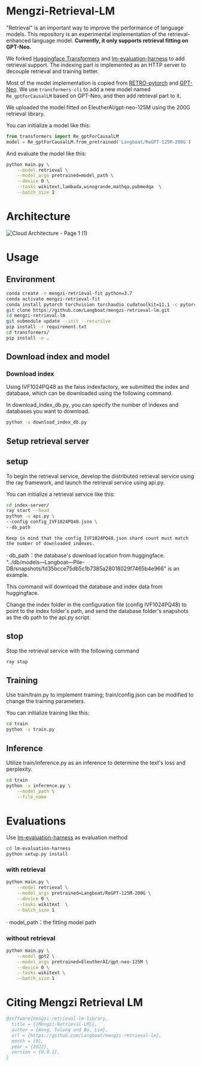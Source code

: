 # Mengzi-Retrieval-LM

"Retrieval" is an important way to improve the performance of language models. This repository is an experimental implementation of the retrieval-enhanced language model. **Currently, it only supports retrieval fitting on GPT-Neo.**

We forked [Huggingface Transformers](https://github.com/huggingface/transformers) and [lm-evaluation-harness](https://github.com/EleutherAI/lm-evaluation-harness) to add retrieval support. The indexing part is implemented as an HTTP server to decouple retrieval and training better.

Most of the model implementation is copied from
[RETRO-pytorch](https://github.com/lucidrains/RETRO-pytorch) and [GPT-Neo](https://github.com/huggingface/transformers/blob/main/src/transformers/models/gpt_neo/modeling_gpt_neo.py). We use `transformers-cli` to add a new model named `Re_gptForCausalLM` based on GPT-Neo, and then add retrieval part to it.

We uploaded the model fitted on EleutherAI/gpt-neo-125M using the 200G retrieval library.

You can initialize a model like this:
```python
from transformers import Re_gptForCausalLM
model = Re_gptForCausalLM.from_pretrained('Langboat/ReGPT-125M-200G')
```
And evaluate the model like this:
```bash
python main.py \
    --model retrieval \
    --model_args pretrained=model_path \
    --device 0 \
    --tasks wikitext,lambada,winogrande,mathqa,pubmedqa  \
    --batch_size 1
```

# Architecture

![Cloud Architecture - Page 1 (1)](https://user-images.githubusercontent.com/1523477/193192744-6544da36-c281-41cc-8199-e6dde456be3b.png)


# Usage

## Environment
```bash
conda create -n mengzi-retrieval-fit python=3.7
conda activate mengzi-retrieval-fit
conda install pytorch torchvision torchaudio cudatoolkit=11.1 -c pytorch-lts -c nvidia
git clone https://github.com/Langboat/mengzi-retrieval-lm.git
cd mengzi-retrieval-lm
git submodule update --init --recursive
pip install -r requirement.txt
cd transformers/
pip install -e .
```

## Download index and model
### Download index
Using IVF1024PQ48 as the faiss indexfactory, we submitted the index and database, which can be downloaded using the following command. 

In download_index_db.py, you can specify the number of indexes and databases you want to download.
```bash
python -u download_index_db.py
```


## Setup retrieval server
## setup
To begin the retrieval service, develop the distributed retrieval service using the ray framework, and launch the retrieval service using api.py.

You can initialize a retrieval service like this:
```bash
cd index-server/
ray start --head
python -u api.py \
--config config_IVF1024PQ48.json \
--db_path 
```
`Keep in mind that the config IVF1024PQ48.json shard count must match the number of downloaded indexes.`


· db_path：the database's download location from huggingface. 
"../db/models—Langboat—Pile-DB/snapshots/fd35bcce75db5c1b7385a28018029f7465b4e966" is an example.  

This command will download the database and index data from huggingface. 

Change the index folder in the configuration file (config IVF1024PQ48) to point to the index folder's path, and send the database folder's snapshots as the db path to the api.py script.

## stop
Stop the retrieval service with the following command
```bash
ray stop
```
## Training
Use train/train.py to implement training; train/config.json can be modified to change the training parameters.

You can initialize training like this:
```bash
cd train
python -u train.py
```

## Inference
Utilize train/inference.py as an inference to determine the text's loss and perplexity.
```bash
cd train
python -u inference.py \
    --model_path \
    --file_name 
```

# Evaluations
Use [lm-evaluation-harness](https://github.com/EleutherAI/lm-evaluation-harness) as evaluation method
```bash
cd lm-evaluation-harness
python setup.py install
```
### with retrieval
```bash
python main.py \
    --model retrieval \
    --model_args pretrained=Langboat/ReGPT-125M-200G \
    --device 0 \
    --tasks wikitext  \
    --batch_size 1
```
· model_path：the fitting model path
### without retrieval
```bash
python main.py \
	--model gpt2 \
	--model_args pretrained=EleutherAI/gpt-neo-125M \
	--device 0 \
	--tasks wikitext \
	--batch_size 1
```

# Citing Mengzi Retrieval LM
```bibtex
@software{mengzi-retrieval-lm-library,
  title = {{Mengzi-Retrieval-LM}},
  author = {Wang, Yulong and Bo, Lin},
  url = {https://github.com/Langboat/mengzi-retrieval-lm},
  month = {9},
  year = {2022},
  version = {0.0.1},
}
```